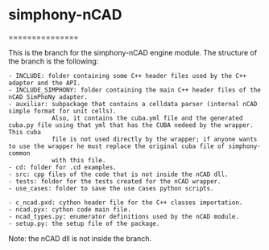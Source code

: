 # simphony-nCAD
===============

This is the branch for the simphony-nCAD engine module.
The structure of the branch is the following:

    - INCLUDE: folder containing some C++ header files used by the C++ adapter and the API.
    - INCLUDE_SIMPHONY: folder containing the main C++ header files of the nCAD SimPhoNy adapter.
    - auxiliar: subpackage that contains a celldata parser (internal nCAD simple format for unit cells).
                Also, it contains the cuba.yml file and the generated cuba.py file using that yml that has the CUBA nedeed by the wrapper. This cuba
                file is not used directly by the wrapper; if anyone wants to use the wrapper he must replace the original cuba file of simphony-common
                with this file.
    - cd: folder for .cd examples.
    - src: cpp files of the code that is not inside the nCAD dll.
    - tests: folder for the tests created for the nCAD wrapper.
    - use_cases: folder to save the use cases python scripts.
    
    - c_ncad.pxd: cython header file for the C++ classes importation.
    - ncad.pyx: cython code main file.
    - ncad_types.py: enumerator definitions used by the nCAD module.
    - setup.py: the setup file of the package.
    
Note: the nCAD dll is not inside the branch.
